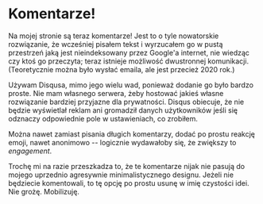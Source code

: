 # Komentarze!

Na mojej stronie są teraz komentarze! Jest to o tyle nowatorskie rozwiązanie, że wcześniej pisałem tekst i wyrzucałem go w pustą przestrzeń jaką jest nieindeksowany przez Google'a internet, nie wiedząc czy ktoś go przeczyta; teraz istnieje możliwość dwustronnej komunikacji. (Teoretycznie można było wysłać emaila, ale jest przecież 2020 rok.)

Używam Disqusa, mimo jego wielu wad, ponieważ dodanie go było bardzo proste. Nie mam własnego serwera, żeby hostować jakieś własne rozwiązanie bardziej przyjazne dla prywatności. Disqus obiecuje, że nie będzie wyświetlał reklam ani gromadził danych użytkowników jeśli się odznaczy odpowiednie pole w ustawieniach, co zrobiłem.

Można nawet zamiast pisania długich komentarzy, dodać po prostu reakcję emoji, nawet anonimowo -- logicznie wydawałoby się, że zwiększy to _engagement_.

Trochę mi na razie przeszkadza to, że te komentarze nijak nie pasują do mojego uprzednio agresywnie minimalistycznego designu. Jeżeli nie będziecie komentowali, to tę opcję po prostu usunę w imię czystości idei. Nie grożę. Mobilizuję.
